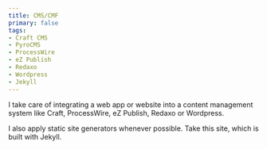 ```yaml
---
title: CMS/CMF
primary: false
tags:
- Craft CMS
- PyroCMS
- ProcessWire
- eZ Publish
- Redaxo
- Wordpress
- Jekyll
---
```


I take care of integrating a web app or website into a content management system like Craft, ProcessWire, eZ Publish, Redaxo or Wordpress.

I also apply static site generators whenever possible. Take this site, which is built with Jekyll.
